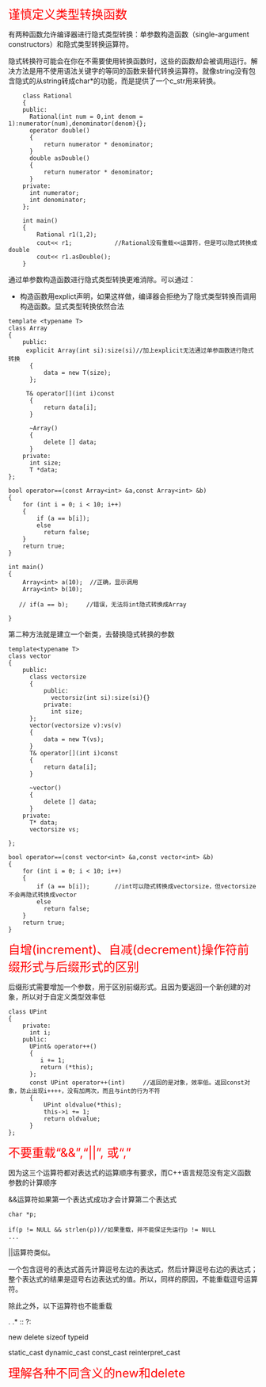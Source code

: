 <font size=5 color = red>谨慎定义类型转换函数</font>

有两种函数允许编译器进行隐式类型转换：单参数构造函数（single-argument constructors）和隐式类型转换运算符。

隐式转换符可能会在你在不需要使用转换函数时，这些的函数却会被调用运行。解决方法是用不使用语法关键字的等同的函数来替代转换运算符。就像string没有包含隐式的从string转成char*的功能，而是提供了一个c_str用来转换。

```
    class Rational
    {
    public:
      Rational(int num = 0,int denom = 1):numerator(num),denominator(denom){};
      operator double()
      {
          return numerator * denominator;
      }
      double asDouble()
      {
          return numerator * denominator;
      }
    private:
      int numerator;
      int denominator;
    };
    
    int main()
    {
        Rational r1(1,2);
        cout<< r1;            //Rational没有重载<<运算符，但是可以隐式转换成double
        cout<< r1.asDouble();
    }
```

通过单参数构造函数进行隐式类型转换更难消除。可以通过：
* 构造函数用explict声明，如果这样做，编译器会拒绝为了隐式类型转换而调用构造函数。显式类型转换依然合法

```
template <typename T>
class Array
{
    public:
     explicit Array(int si):size(si)//加上explicit无法通过单参函数进行隐式转换
      {
          data = new T(size);
      };

     T& operator[](int i)const
      {
          return data[i];
      }

      ~Array()
      {
          delete [] data;
      } 
    private:
      int size;
      T *data;
};

bool operator==(const Array<int> &a,const Array<int> &b)
{
    for (int i = 0; i < 10; i++)
    {
        if (a == b[i]);
        else
          return false;
    }
    return true;
}

int main()
{
    Array<int> a(10);  //正确，显示调用
    Array<int> b(10);

   // if(a == b);     //错误，无法将int隐式转换成Array

}
```

第二种方法就是建立一个新类，去替换隐式转换的参数

```
template<typename T>
class vector
{
    public:
      class vectorsize
      {
          public:
            vectorsiz(int si):size(si){}
          private:
            int size;
      };
      vector(vectorsize v):vs(v)
      {
          data = new T(vs);
      }
      T& operator[](int i)const
      {
          return data[i];
      }

      ~vector()
      {
          delete [] data;
      } 
    private:
      T* data;
      vectorsize vs;

};

bool operator==(const vector<int> &a,const vector<int> &b)
{
    for (int i = 0; i < 10; i++)
    {
        if (a == b[i]);       //int可以隐式转换成vectorsize，但vectorsize不会再隐式转换成vector
        else
          return false;
    }
    return true;
}
```

<font size = 5 color = red>自增(increment)、自减(decrement)操作符前缀形式与后缀形式的区别</font>

后缀形式需要增加一个参数，用于区别前缀形式。且因为要返回一个新创建的对象，所以对于自定义类型效率低

```
class UPint
{
    private:
      int i;
    public:
      UPint& operator++()
      {
         i += 1;
         return (*this);
      };
      const UPint operator++(int)     //返回的是对象，效率低。返回const对象，防止出现i++++，没有加两次，而且与int的行为不符
      {
          UPint oldvalue(*this);
          this->i += 1;
          return oldvalue;
      }
};
```

<font size = 5 color = red>不要重载“&&”,“||”, 或“,”</font>

因为这三个运算符都对表达式的运算顺序有要求，而C++语言规范没有定义函数参数的计算顺序

&&运算符如果第一个表达式成功才会计算第二个表达式

```
char *p;

if(p != NULL && strlen(p))//如果重载，并不能保证先运行p != NULL
...
```

||运算符类似。

一个包含逗号的表达式首先计算逗号左边的表达式，然后计算逗号右边的表达式；整个表达式的结果是逗号右边表达式的值。所以，同样的原因，不能重载逗号运算符。

除此之外，以下运算符也不能重载

. .* :: ?: 

new delete sizeof typeid

static_cast dynamic_cast const_cast reinterpret_cast


<font size = 5 color = red>理解各种不同含义的new和delete</font>



